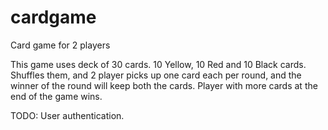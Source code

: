 # cardgame
Card game for 2 players

This game uses deck of 30 cards. 10 Yellow, 10 Red and 10 Black cards. 
Shuffles them, and 2 player picks up one card each per round, and the winner of the round will keep both the cards. 
Player with more cards at the end of the game wins.

TODO: User authentication.
